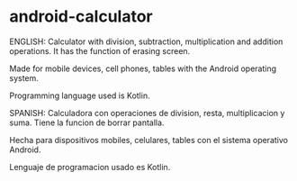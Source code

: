 # android-calculator
ENGLISH: 
Calculator with division, subtraction, multiplication and addition operations. It has the function of erasing screen.

Made for mobile devices, cell phones, tables with the Android operating system.

Programming language used is Kotlin.



SPANISH: 
Calculadora con operaciones de division, resta, multiplicacion y suma. Tiene la funcion de borrar pantalla.

Hecha para dispositivos mobiles, celulares, tables con el sistema operativo Android. 

Lenguaje de programacion usado es Kotlin.
